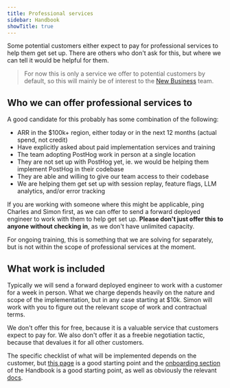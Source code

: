 ```yaml
---
title: Professional services
sidebar: Handbook
showTitle: true
---
```


Some potential customers either expect to pay for professional services to help them get set up. There are others who don't ask for this, but where we can tell it would be helpful for them. 

> For now this is only a service we offer to potential customers by default, so this will mainly be of interest to the [New Business](/teams/sales-cs) team.

## Who we can offer professional services to

A good candidate for this probably has some combination of the following:

- ARR in the $100k+ region, either today or in the next 12 months (actual spend, not credit)
- Have explicitly asked about paid implementation services and training
- The team adopting PostHog work in person at a single location
- They are not set up with PostHog yet, ie. we would be helping them implement PostHog in their codebase
- They are able and willing to give our team access to their codebase
- We are helping them get set up with session replay, feature flags, LLM analytics, and/or error tracking

If you are working with someone where this might be applicable, ping Charles and Simon first, as we can offer to send a forward deployed engineer to work with them to help get set up. **Please don't just offer this to anyone without checking in**, as we don't have unlimited capacity. 

For ongoing training, this is something that we are solving for separately, but is not within the scope of professional services at the moment. 

## What work is included

Typically we will send a forward deployed engineer to work with a customer for a week in person. What we charge depends heavily on the nature and scope of the implementation, but in any case starting at $10k. Simon will work with you to figure out the relevant scope of work and contractual terms.

We don't offer this for free, because it is a valuable service that customers expect to pay for. We also don't offer it as a freebie negotiation tactic, because that devalues it for all other customers. 

The specific checklist of what will be implemented depends on the customer, but [this page](/handbook/cs-and-onboarding/health-checks) is a good starting point and the [onboarding section](/handbook/onboarding/onboarding-program) of the Handbook is a good starting point, as well as obviously the relevant [docs](/docs). 
